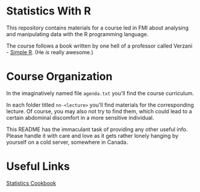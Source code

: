 Statistics With R
=================

This repository contains materials for a course led in FMI about analysing and
manipulating data with the R programming language.

The course follows a book written by one hell of a professor called Verzani - [Simple R](https://cran.r-project.org/doc/contrib/Verzani-SimpleR.pdf). (He *is* really awesome.)

Course Organization
===================

In the imaginatively named file `agenda.txt` you'll find the course curriculum.

In each folder titled `nn-<lecture>` you'll find materials for the corresponding
lecture. Of course, you may also not try to find them, which could lead to a
certain abdominal discomfort in a more sensitive individual.

This README has the immaculant task of providing any other useful info. Please
handle it with care and love as it gets rather lonely hanging by yourself on a
cold server, somewhere in Canada.

Useful Links
============

[Statistics Cookbook](https://github.com/mavam/stat-cookbook)
